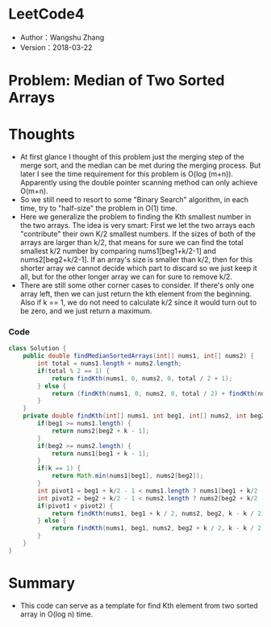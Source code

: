 # LeetCode4
* Author：Wangshu Zhang
* Version：2018-03-22

# Problem: Median of Two Sorted Arrays

# Thoughts
* At first glance I thought of this problem just the merging step of the merge sort, and the median can be met during the merging process. But later I see the time requirement for this problem is O(log (m+n)). Apparently using the double pointer scanning method can only achieve O(m+n).
* So we still need to resort to some "Binary Search" algorithm, in each time, try to "half-size" the problem in O(1) time.
* Here we generalize the problem to finding the Kth smallest number in the two arrays. The idea is very smart: First we let the two arrays each "contribute" their own K/2 smallest numbers. If the sizes of both of the arrays are  larger than k/2, that means for sure we can find the total smallest k/2 number by comparing nums1[beg1+k/2-1] and nums2[beg2+k/2-1]. If an array's size is smaller than k/2, then for this shorter array we cannot decide which part to discard so we just keep it all, but for the other longer array we can for sure to remove k/2.
* There are still some other corner cases to consider. If there's only one array left, then we can just return the kth element from the beginning. Also if k == 1, we do not need to calculate k/2 since it would turn out to be zero, and we just return a maximum.

### Code

```Java
class Solution {
    public double findMedianSortedArrays(int[] nums1, int[] nums2) {
        int total = nums1.length + nums2.length;
        if(total % 2 == 1) {
            return findKth(nums1, 0, nums2, 0, total / 2 + 1);
        } else {
            return (findKth(nums1, 0, nums2, 0, total / 2) + findKth(nums1, 0, nums2, 0, total / 2 + 1)) / 2.0;
        }
    }
    private double findKth(int[] nums1, int beg1, int[] nums2, int beg2, int k) {
        if(beg1 >= nums1.length) {
            return nums2[beg2 + k - 1];
        }
        if(beg2 >= nums2.length) {
            return nums1[beg1 + k - 1];
        }
        if(k == 1) {
            return Math.min(nums1[beg1], nums2[beg2]);
        }
        int pivot1 = beg1 + k/2 - 1 < nums1.length ? nums1[beg1 + k/2 - 1] : Integer.MAX_VALUE;
        int pivot2 = beg2 + k/2 - 1 < nums2.length ? nums2[beg2 + k/2 - 1] : Integer.MAX_VALUE;
        if(pivot1 < pivot2) {
            return findKth(nums1, beg1 + k / 2, nums2, beg2, k - k / 2);
        } else {
            return findKth(nums1, beg1, nums2, beg2 + k / 2, k - k / 2);
        }
    }
}
```
# Summary
* This code can serve as a template for find Kth element from two sorted array in O(log n) time.
